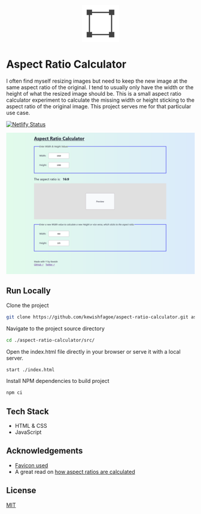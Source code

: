<p align="center"><img src="src/assets/images/four-nodes.svg" width="100" height="100" alt="Logo"></p>

# Aspect Ratio Calculator

I often find myself resizing images but need to keep the new image at the same aspect ratio of the original.
I tend to usually only have the width or the height of what the resized image should be.
This is a small aspect ratio calculator experiment to calculate the missing width or height sticking to the 
aspect ratio of the original image. This project serves me for that particular use case.

[![Netlify Status](https://api.netlify.com/api/v1/badges/1968befc-5dce-45e5-bd24-6eb4ac903cb1/deploy-status)](https://app.netlify.com/sites/curious-shortbread/deploys)

![](screenshot.png)

## Run Locally

Clone the project

```bash
git clone https://github.com/kewishfagoe/aspect-ratio-calculator.git aspect-ratio-calculator
```

Navigate to the project source directory

```bash
cd ./aspect-ratio-calculator/src/
```

Open the index.html file directly in your browser or serve it with a local server.

```bash
start ./index.html
```

Install NPM dependencies to build project

```bash
npm ci
```

## Tech Stack

- HTML & CSS
- JavaScript

## Acknowledgements

 - [Favicon used](https://www.reshot.com/free-svg-icons/item/four-nodes-VUYNT4S7RW/)
 - A great read on [how aspect ratios are calculated](https://infocomm.org/filestore/av-math-online/groups/22.html)

## License

[MIT](/LICENSE)
